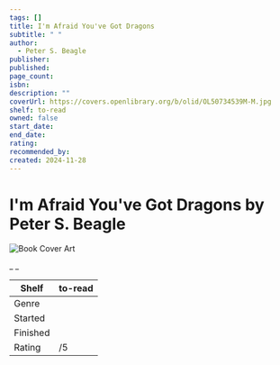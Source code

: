 ```yaml
---
tags: []
title: I'm Afraid You've Got Dragons
subtitle: " "
author:
  - Peter S. Beagle
publisher:
published:
page_count:
isbn:
description: ""
coverUrl: https://covers.openlibrary.org/b/olid/OL50734539M-M.jpg
shelf: to-read
owned: false
start_date:
end_date:
rating:
recommended_by:
created: 2024-11-28
---
```


# I'm Afraid You've Got Dragons by Peter S. Beagle

![Book Cover Art](https://covers.openlibrary.org/b/olid/OL50734539M-M.jpg)

_ _

| Shelf | to-read |
| --- | --- |
| Genre |  |
| Started |  |
| Finished |  |
| Rating | /5 |

